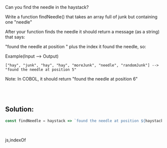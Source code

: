 Can you find the needle in the haystack?

Write a function findNeedle() that takes an array full of junk but containing one "needle"

After your function finds the needle it should return a message (as a string) that says:

"found the needle at position " plus the index it found the needle, so:

Example(Input --> Output)

```
["hay", "junk", "hay", "hay", "moreJunk", "needle", "randomJunk"] --> "found the needle at position 5" 
```

Note: In COBOL, it should return "found the needle at position 6"


<br><br>

## Solution:
```js
const findNeedle = haystack => `found the needle at position ${haystack.indexOf("needle")}`
```

<br>


<tag>js,indexOf<tag>